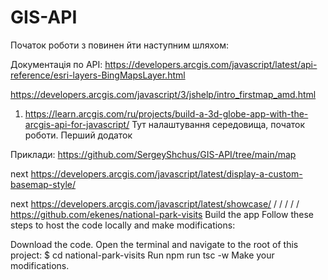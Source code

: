 # GIS-API
 
Початок роботи з повинен йти наступним шляхом: 


Документація по API:
https://developers.arcgis.com/javascript/latest/api-reference/esri-layers-BingMapsLayer.html

https://developers.arcgis.com/javascript/3/jshelp/intro_firstmap_amd.html


1. https://learn.arcgis.com/ru/projects/build-a-3d-globe-app-with-the-arcgis-api-for-javascript/
Тут налаштування середовища, початок роботи. Перший додаток

Приклади: https://github.com/SergeyShchus/GIS-API/tree/main/map

next https://developers.arcgis.com/javascript/latest/display-a-custom-basemap-style/

next https://developers.arcgis.com/javascript/latest/showcase/
/
/
/
/
/
https://github.com/ekenes/national-park-visits
Build the app
Follow these steps to host the code locally and make modifications:

Download the code.
Open the terminal and navigate to the root of this project: $ cd national-park-visits
Run npm run tsc -w
Make your modifications.
